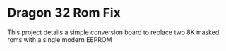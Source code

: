 # Dragon 32 Rom Fix #

This project details a simple conversion board to replace
two 8K masked roms with a single modern EEPROM
